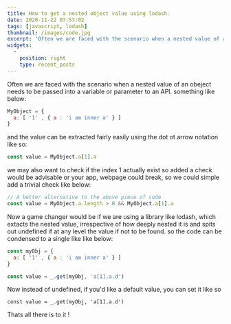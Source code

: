 ```yaml
---
title: How to get a nested object value using lodash.
date: 2020-11-22 07:57:02
tags: [javascript, lodash]
thumbnail: /images/code.jpg
excerpt: 'Often we are faced with the scenario when a nested value of an obeject needs to be passed into a variable or parameter to an API. something like below...'
widgets:
  -
    position: right
    type: recent_posts
---
```


Often we are faced with the scenario when a nested value of an obeject needs to be passed into a variable or parameter to an API. something like below:

```javascript
MyObject = {
  a: [ '1' , { a : 'i am inner a' } ]
}
```


and the value can be extracted fairly easily using the dot ot arrow notation like so:

```javascript
const value = MyObject.a[1].a
```

we may also want to check if the index 1 actually exist so added a check would be advisable or your app, webpage could break, so we could simple add a trivial check like below:

```javascript
// A better alternative to the above piece of code 
const value = MyObject.a.length > 0 && MyObject.a[1].a
```

Now a game changer would be if we are using a library like lodash, which extacts the nested value, irrespective of how deeply nested it is and spits out undefined if at any level the value if not to be found. so the code can be condensed to a single like like below:

```javascript
const myObj = {
  a: [ '1' , { a : 'i am inner a' } ]
}

const value = _.get(myObj, 'a[1].a.d')
```

Now instead of undefined, if you'd like a default value, you can set it like so

```
const value = _.get(myObj, 'a[1].a.d')
```

Thats all there is to it !